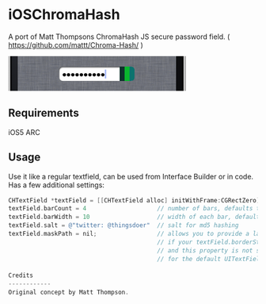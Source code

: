 iOSChromaHash
=============

A port of Matt Thompsons ChromaHash JS secure password field. ( https://github.com/mattt/Chroma-Hash/ )

![iOS Simulator Preview](chromahash.png)


Requirements
------------

iOS5
ARC

Usage
------------

Use it like a regular textfield, can be used from Interface Builder or in code. Has a few additional settings:

```objective-c
CHTextField *textField = [[CHTextField alloc] initWithFrame:CGRectZero];
textField.barCount = 4                    // number of bars, defaults to 3
textField.barWidth = 10                   // width of each bar, defaults to 10
textField.salt = @"twitter: @thingsdoer"  // salt for md5 hashing
textField.maskPath = nil;                 // allows you to provide a layer mask for the chroma
                                          // if your textField.borderStyle is UITextBorderStyleRoundedRect,
                                          // and this property is not set, the textField will mask appropriately
                                          // for the default UITextField style

Credits
------------
Original concept by Matt Thompson.
